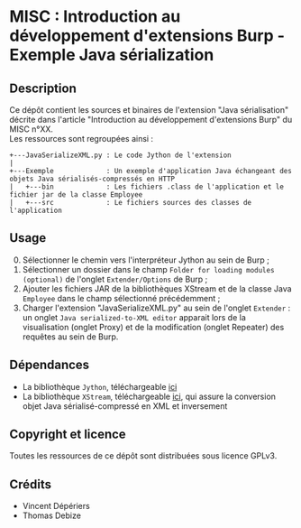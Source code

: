 MISC : Introduction au développement d'extensions Burp - Exemple Java sérialization
==================================================================================

Description
-----------
Ce dépôt contient les sources et binaires de l'extension "Java sérialisation" décrite dans l'article "Introduction au développement d'extensions Burp" du MISC n°XX.  
Les ressources sont regroupées ainsi :
```
+---JavaSerializeXML.py	: Le code Jython de l'extension
|
+---Exemple				: Un exemple d'application Java échangeant des objets Java sérialisés-compressés en HTTP
|   +---bin				: Les fichiers .class de l'application et le fichier jar de la classe Employee
|   +---src				: Le fichiers sources des classes de l'application
```


Usage
-----
0. Sélectionner le chemin vers l'interpréteur Jython au sein de Burp ; 
1. Sélectionner un dossier dans le champ `Folder for loading modules (optional)` de l'onglet `Extender/Options` de Burp ;
2. Ajouter les fichiers JAR de la bibliothèques XStream et de la classe Java `Employee` dans le champ sélectionné précédemment ;
3. Charger l'extension "JavaSerializeXML.py" au sein de l'onglet `Extender` : un onglet `Java serialized-to-XML editor` apparait lors de la visualisation (onglet Proxy) et de la modification (onglet Repeater) des requêtes au sein de Burp.


Dépendances
-----------
* La bibliothèque `Jython`, téléchargeable [ici](http://search.maven.org/remotecontent?filepath=org/python/jython-standalone/2.7.0/jython-standalone-2.7.0.jar)
* La bibliothèque `XStream`, téléchargeable [ici](https://nexus.codehaus.org/content/repositories/releases/com/thoughtworks/xstream/xstream/1.4.8/xstream-1.4.8.jar), qui assure la conversion objet Java sérialisé-compressé en XML et inversement


Copyright et licence
---------------------
Toutes les ressources de ce dépôt sont distribuées sous licence GPLv3.


Crédits
-------
* Vincent Dépériers
* Thomas Debize
